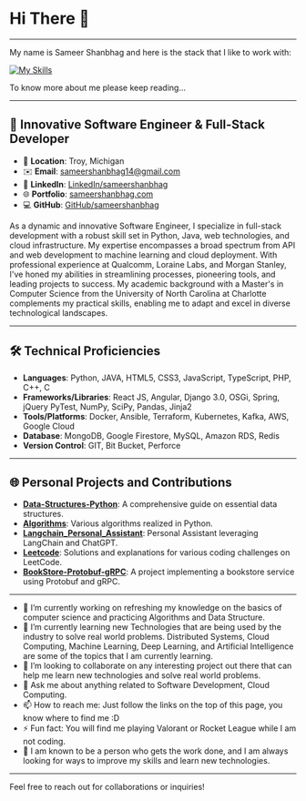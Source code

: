 # Hi There 👋

---
My name is Sameer Shanbhag and here is the stack that I like to work with:

[![My Skills](https://skillicons.dev/icons?i=python,java,js,typescript,php,html,css,react,angular,jquery,django,spring,express,fastapi,flask,nodejs,docker,kubernetes,ansible,jenkins,git,gitlab,cmake,nginx,rabbitmq,aws,gcp,mongo,mysql,md&perline=10)](https://skillicons.dev)

To know more about me please keep reading...

---

## 🌟 Innovative Software Engineer & Full-Stack Developer

- 📍 **Location**: Troy, Michigan
- ✉️ **Email**: [sameershanbhag14@gmail.com](mailto:sameershanbhag14@gmail.com)
- 💼 **LinkedIn**: [LinkedIn/sameershanbhag](https://linkedin.com/in/sameershanbhag)
- 🌐 **Portfolio**: [sameershanbhag.com](https://sameershanbhag.com)
- 💻 **GitHub**: [GitHub/sameershanbhag](https://github.com/sameershanbhag)

As a dynamic and innovative Software Engineer, I specialize in full-stack development with a robust skill set in Python, Java, web technologies, and cloud infrastructure. My expertise encompasses a broad spectrum from API and web development to machine learning and cloud deployment. With professional experience at Qualcomm, Loraine Labs, and Morgan Stanley, I've honed my abilities in streamlining processes, pioneering tools, and leading projects to success. My academic background with a Master's in Computer Science from the University of North Carolina at Charlotte complements my practical skills, enabling me to adapt and excel in diverse technological landscapes.

---


## 🛠 Technical Proficiencies

- **Languages**: Python, JAVA, HTML5, CSS3, JavaScript, TypeScript, PHP, C++, C
- **Frameworks/Libraries**: React JS, Angular, Django 3.0, OSGi, Spring, jQuery PyTest, NumPy, SciPy, Pandas, Jinja2
- **Tools/Platforms**: Docker, Ansible, Terraform, Kubernetes, Kafka, AWS, Google Cloud
- **Database**: MongoDB, Google Firestore, MySQL, Amazon RDS, Redis
- **Version Control**: GIT, Bit Bucket, Perforce

---

## 🌐 Personal Projects and Contributions

- **[Data-Structures-Python](https://github.com/sameershanbhag/Data-Structures-Python)**: A comprehensive guide on essential data structures.
- **[Algorithms](https://github.com/sameershanbhag/Algorithms)**: Various algorithms realized in Python.
- **[Langchain_Personal_Assistant](https://github.com/sameershanbhag/Langchain_Personal_Assistant)**: Personal Assistant leveraging LangChain and ChatGPT.
- **[Leetcode](https://github.com/sameershanbhag/Leetcode)**: Solutions and explanations for various coding challenges on LeetCode.
- **[BookStore-Protobuf-gRPC](https://github.com/sameershanbhag/BookStore-Protobuf-gRPC)**: A project implementing a bookstore service using Protobuf and gRPC.

---

- 🔭 I’m currently working on refreshing my knowledge on the basics of computer science and practicing Algorithms and Data Structure.
- 🌱 I’m currently learning new Technologies that are being used by the industry to solve real world problems. Distributed Systems, Cloud Computing, Machine Learning, Deep Learning, and Artificial Intelligence are some of the topics that I am currently learning.
- 👯 I’m looking to collaborate on any interesting project out there that can help me learn new technologies and solve real world problems.
- 💬 Ask me about anything related to Software Development, Cloud Computing.
- 📫 How to reach me: Just follow the links on the top of this page, you know where to find me :D
- ⚡ Fun fact: You will find me playing Valorant or Rocket League while I am not coding.
- 👻 I am known to be a person who gets the work done, and I am always looking for ways to improve my skills and learn new technologies.

---

Feel free to reach out for collaborations or inquiries!
